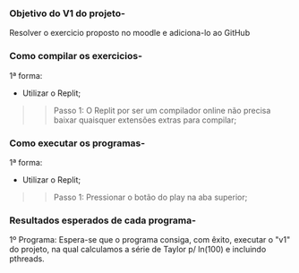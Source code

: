 ### Objetivo do V1 do projeto-
Resolver o exercicio proposto no moodle e adiciona-lo ao GitHub
### Como compilar os exercicios-

1ª forma:
- Utilizar o Replit;
>> Passo 1: O Replit por ser um compilador online não precisa baixar quaisquer extensões extras para compilar;


### Como executar os programas-

1ª forma:
- Utilizar o Replit;
>> Passo 1: Pressionar o botão do play na aba superior;



### Resultados esperados de cada programa-

1º Programa: Espera-se que o programa consiga, com êxito, executar o "v1" do projeto, na qual calculamos a série de Taylor p/ ln(100) e incluindo pthreads.
